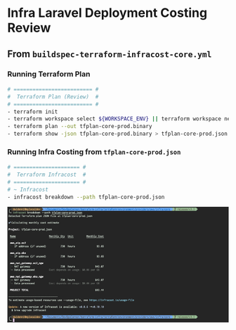 # Infra Laravel Deployment Costing Review

## From `buildspec-terraform-infracost-core.yml`

### Running Terraform Plan

```bash
# ========================= #
#  Terraform Plan (Review)  #
# ========================= #
- terraform init
- terraform workspace select ${WORKSPACE_ENV} || terraform workspace new ${WORKSPACE_ENV}
- terraform plan --out tfplan-core-prod.binary
- terraform show -json tfplan-core-prod.binary > tfplan-core-prod.json
```

### Running Infra Costing from `tfplan-core-prod.json`

```bash
# ===================== #
#  Terraform Infracost  #
# ===================== #
# ~ Infracost
- infracost breakdown --path tfplan-core-prod.json
```

![04-terraform-infracost-core-prod.png](assets/terraform/04-terraform-infracost-core-prod.png)
